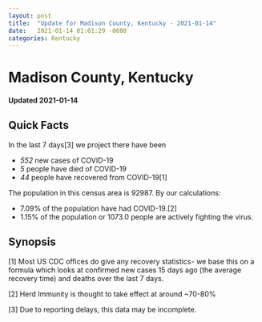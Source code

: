 ```yaml
---
layout: post
title:  "Update for Madison County, Kentucky - 2021-01-14"
date:   2021-01-14 01:01:29 -0600
categories: Kentucky
---
```


# Madison County, Kentucky
#### Updated 2021-01-14

## Quick Facts

In the last 7 days[3] we project there have been
- *552* new cases of COVID-19
- *5* people have died of COVID-19
- *44* people have recovered from COVID-19[1]

The population in this census area is 92987. By our calculations:
- 7.09% of the population have had COVID-19.[2]
- 1.15% of the population or 1073.0 people are actively fighting the virus.

## Synopsis




[1] Most US CDC offices do give any recovery statistics- we base this on a formula which looks at confirmed new cases
15 days ago (the average recovery time) and deaths over the last 7 days.

[2] Herd Immunity is thought to take effect at around ~70-80%

[3] Due to reporting delays, this data may be incomplete.
 
    
